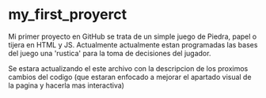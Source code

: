 # my_first_proyerct

Mi primer proyecto en GitHub se trata de un simple juego de Piedra, papel o tijera en HTML y JS. 
Actualmente actualmente estan programadas las bases del juego una 'rustica' para la toma de
decisiones del jugador. 

Se estara actualizando el este archivo con la descripcion de los proximos cambios del codigo
(que estaran enfocado a mejorar el apartado visual de la pagina y hacerla mas interactiva)